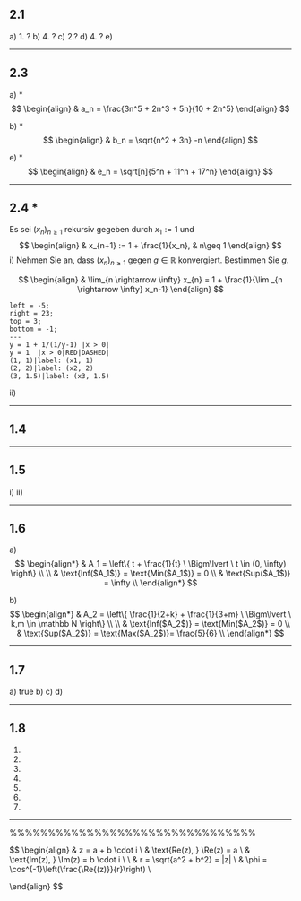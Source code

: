 ## 2.1
a) 1. ?
b) 4. ?
c) 2.?
d) 4. ?
e) 

___
## 2.3 
a) \*
$$
\begin{align}
& a_n = \frac{3n^5 + 2n^3 + 5n}{10 + 2n^5}
\end{align}
$$

b) \*
$$
\begin{align}
& b_n = \sqrt{n^2 + 3n} -n
\end{align}
$$

e) \*
$$
\begin{align}
& e_n = \sqrt[n]{5^n + 11^n + 17^n}
\end{align}
$$

___
## 2.4 \*
Es sei $(x_n)_{n\geq 1}$ rekursiv gegeben durch $x_1 := 1$ und
$$
\begin{align}
& x_{n+1} := 1 + \frac{1}{x_n}, & n\geq 1 
\end{align}
$$
i) Nehmen Sie an, dass $(x_n)_{n\geq 1}$ gegen $g \in \mathbb R$ konvergiert. Bestimmen Sie $g$.

$$
\begin{align}
& \lim_{n \rightarrow \infty} x_{n} = 1 + \frac{1}{\lim _{n \rightarrow \infty} x_n-1}
\end{align}
$$

```desmos-graph
left = -5;
right = 23;
top = 3;
bottom = -1;
---
y = 1 + 1/(1/y-1) |x > 0|
y = 1  |x > 0|RED|DASHED|
(1, 1)|label: (x1, 1)
(2, 2)|label: (x2, 2)
(3, 1.5)|label: (x3, 1.5)
```




ii)

___
## 1.4

___
## 1.5
i)
ii)

___
## 1.6
a)
$$
\begin{align*}
& A_1 = \left\{ t + \frac{1}{t} \ \Bigm\lvert \ t \in (0, \infty) \right\} \\ \\
& \text{Inf($A_1$)} = \text{Min($A_1$)} = 0 \\
& \text{Sup($A_1$)} = \infty \\
\end{align*}
$$

b)
$$
\begin{align*}
& A_2 = \left\{ \frac{1}{2+k} + \frac{1}{3+m} \ \Bigm\lvert \ k,m \in \mathbb N \right\} \\ \\
& \text{Inf($A_2$)} = \text{Min($A_2$)} = 0 \\
& \text{Sup($A_2$)} = \text{Max($A_2$)}= \frac{5}{6} \\
\end{align*}
$$

___
## 1.7
a) true
b) 
c)
d)

___
## 1.8




1)
2)
3)
4)
5)
6)
7)



___
%%%%%%%%%%%%%%%%%%%%%%%%%%%%%%%%


$$
\begin{align}
& z = a + b \cdot i \\
& \text{Re(z), } \Re(z) = a \\
& \text{Im(z), } \Im(z) = b \cdot i \\ \\
& r = \sqrt{a^2 + b^2} = |z| \\
& \phi = \cos^{-1}\left(\frac{\Re{(z)}}{r}\right) \\

\end{align}
$$




